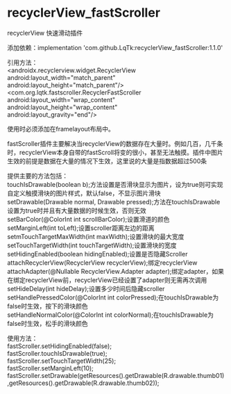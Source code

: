 # recyclerView_fastScroller
recyclerView 快速滑动插件

添加依赖：implementation 'com.github.LqTk:recyclerView_fastScroller:1.1.0'

引用方法：
        <FrameLayout  
            android:layout_width="match_parent"  
            android:layout_height="match_parent">  
            <androidx.recyclerview.widget.RecyclerView  
                android:layout_width="match_parent"  
                android:layout_height="match_parent"/>  
            <com.org.lqtk.fastscroller.RecyclerFastScroller  
                android:layout_width="wrap_content"  
                android:layout_height="wrap_content"  
                android:layout_gravity="end"/>  
        </FrameLayout>  
    
使用时必须添加在framelayout布局中。

fastScroller插件主要解决当recyclerView的数据存在大量时。例如几百，几千条时，recyclerView本身自带的fastScroll将变的很小，甚至无法触摸。插件中图片生效的前提是数据在大量的情况下生效，这里说的大量是指数据超过500条

提供主要的方法包括：  
touchIsDrawable(boolean b);方法设置是否滑块显示为图片，设为true则可实现自定义触摸滑块的图片样式，默认false，不显示图片滑块  
setDrawable(Drawable normal, Drawable pressed);方法在touchIsDrawable设置为true时并且有大量数据的时候生效，否则无效  
setBarColor(@ColorInt int scrollBarColor);设置滑道的颜色  
setMarginLeft(int toLeft);设置scroller距离左边的距离  
setmTouchTargetMaxWidth(int maxWidth);设置滑块的最大宽度  
setTouchTargetWidth(int touchTargetWidth);设置滑块的宽度  
setHidingEnabled(boolean hidingEnabled);设置是否隐藏Scroller  
attachRecyclerView(RecyclerView recyclerView);绑定recyclerView  
attachAdapter(@Nullable RecyclerView.Adapter adapter);绑定adapter，如果在绑定recyclerView前，recyclerView已经设置了adapter则无需再次调用  
setHideDelay(int hideDelay);设置多少时间后隐藏scroller  
setHandlePressedColor(@ColorInt int colorPressed);在touchIsDrawable为false时生效，按下的滑块颜色  
setHandleNormalColor(@ColorInt int colorNormal);在touchIsDrawable为false时生效，松手的滑块颜色  

使用方法：  
fastScroller.setHidingEnabled(false);  
fastScroller.touchIsDrawable(true);  
fastScroller.setTouchTargetWidth(25);  
fastScroller.setMarginLeft(10);  
fastScroller.setDrawable(getResources().getDrawable(R.drawable.thumb01),getResources().getDrawable(R.drawable.thumb02));


